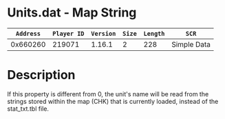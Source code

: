 # Units.dat - Map String

| `Address` | `Player ID` | `Version` | `Size` | `Length` | `SCR` |
| ---------- | ----------- | --------- | ------ | -------- | ---- |
| 0x660260 | 219071 | 1.16.1 | 2 | 228 | Simple Data |

# Description

If this property is different from 0, the unit's name will be read from the strings stored within the map (CHK) that is currently loaded, instead of the stat_txt.tbl file.